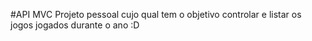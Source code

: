 #API MVC
Projeto pessoal cujo qual tem o objetivo controlar e listar os jogos jogados durante o ano :D
